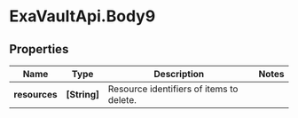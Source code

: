 # ExaVaultApi.Body9

## Properties
Name | Type | Description | Notes
------------ | ------------- | ------------- | -------------
**resources** | **[String]** | Resource identifiers of items to delete. | 
